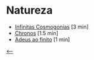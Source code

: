 # Natureza

- [Infinitas Cosmogonias](./infinitas-cosmogonias.html) <span class="word-count">[3 min]</span>
- [Chronos](./chronos.html) <span class="word-count">[1.5 min]</span>
- [Adeus ao finito](./adeus-ao-finito.html) <span class="word-count">[1 min]</span>

[<--](../)